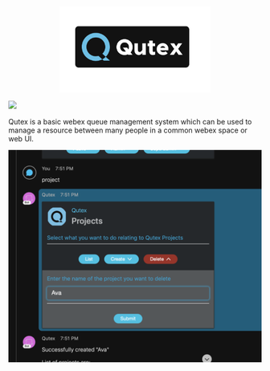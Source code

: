 <p align="center">
    <img src="./docs/logoSmall.png" width=300>
</p>
<img src="https://img.shields.io/uptimerobot/status/m788024541-def6483d2531449dded3603f"/>

Qutex is a basic webex queue management system which can be used to manage a resource between many people in a common webex space or web UI.

<img width=600 src="/docs/projectCard.png"/>